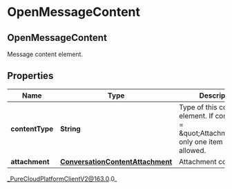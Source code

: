 # OpenMessageContent

## OpenMessageContent
Message content element.

## Properties

|Name | Type | Description | Notes|
|------------ | ------------- | ------------- | -------------|
| **contentType** | **String** | Type of this content element. If contentType &#x3D; \&quot;Attachment\&quot; only one item is allowed. | |
| **attachment** | [**ConversationContentAttachment**](ConversationContentAttachment) | Attachment content. | [optional] |



_PureCloudPlatformClientV2@163.0.0_
